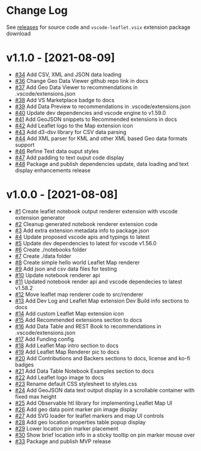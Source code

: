 # Change Log

See [releases](https://github.com/RandomFractals/vscode-leaflet/releases) for source code and `vscode-leaflet.vsix` extension package download

# v1.1.0 - [2021-08-09]

- [#34](https://github.com/RandomFractals/vscode-leaflet/issues/34)
Add CSV, XML and JSON data loading
- [#36](https://github.com/RandomFractals/vscode-leaflet/issues/36)
Change Geo Data Viewer github repo link in docs
- [#37](https://github.com/RandomFractals/vscode-leaflet/issues/37)
Add Geo Data Viewer to recommendations in .vscode/extensions.json
- [#38](https://github.com/RandomFractals/vscode-leaflet/issues/38)
Add VS Marketplace badge to docs
- [#39](https://github.com/RandomFractals/vscode-leaflet/issues/39)
Add Data Preview to recommendations in .vscode/extensions.json
- [#40](https://github.com/RandomFractals/vscode-leaflet/issues/40)
Update dev dependencies and vscode engine to v1.59.0
- [#41](https://github.com/RandomFractals/vscode-leaflet/issues/41)
Add GeoJSON snippets to Recommended extensions in docs
- [#42](https://github.com/RandomFractals/vscode-leaflet/issues/42)
Add Leaflet logo to the Map extension icon
- [#43](https://github.com/RandomFractals/vscode-leaflet/issues/43)
Add d3-dsv library for CSV data parsing
- [#44](https://github.com/RandomFractals/vscode-leaflet/issues/44)
Add XML parser for KML and other XML based Geo data formats support
- [#46](https://github.com/RandomFractals/vscode-leaflet/issues/46)
Refine Text data ouput styles
- [#47](https://github.com/RandomFractals/vscode-leaflet/issues/47)
Add padding to text ouput code display
- [#48](https://github.com/RandomFractals/vscode-leaflet/issues/48)
Package and publish dependencies update, data loading and text display enhancements release

# v1.0.0 - [2021-08-08]

- [#1](https://github.com/RandomFractals/vscode-leaflet/issues/1)
Create leaflet notebook output renderer extension with vscode extension generator
- [#2](https://github.com/RandomFractals/vscode-leaflet/issues/2)
Cleanup generated notebook renderer extension code
- [#3](https://github.com/RandomFractals/vscode-leaflet/issues/3)
Add extra extension metadata info to package.json
- [#4](https://github.com/RandomFractals/vscode-leaflet/issues/4)
Update proposed vscode apis and typings to latest 
- [#5](https://github.com/RandomFractals/vscode-leaflet/issues/5)
Update dev dependencies to latest for vscode v1.56.0
- [#6](https://github.com/RandomFractals/vscode-leaflet/issues/6)
Create ./notebooks folder
- [#7](https://github.com/RandomFractals/vscode-leaflet/issues/7)
Create ./data folder
- [#8](https://github.com/RandomFractals/vscode-leaflet/issues/8)
Create simple hello world Leaflet Map renderer
- [#9](https://github.com/RandomFractals/vscode-leaflet/issues/9)
Add json and csv data files for testing
- [#10](https://github.com/RandomFractals/vscode-leaflet/issues/10)
Update notebook renderer api
- [#11](https://github.com/RandomFractals/vscode-leaflet/issues/11)
Updated notebook render api and vscode dependecies to latest v1.58.2
- [#12](https://github.com/RandomFractals/vscode-leaflet/issues/12)
Move leaflet map renderer code to src/renderer
- [#13](https://github.com/RandomFractals/vscode-leaflet/issues/13)
Add Dev Log and Leaflet Map extension Dev Build info sections to docs
- [#14](https://github.com/RandomFractals/vscode-leaflet/issues/14)
Add custom Leaflet Map extension icon
- [#15](https://github.com/RandomFractals/vscode-leaflet/issues/15)
Add Recommended extensions section to docs
- [#16](https://github.com/RandomFractals/vscode-leaflet/issues/16)
Add Data Table and REST Book to recommendations in .vscode/extensions.json
- [#17](https://github.com/RandomFractals/vscode-leaflet/issues/17)
Add Funding config
- [#18](https://github.com/RandomFractals/vscode-leaflet/issues/18)
Add Leaflet Map intro section to docs
- [#19](https://github.com/RandomFractals/vscode-leaflet/issues/19)
Add Leaflet Map Renderer pic to docs
- [#20](https://github.com/RandomFractals/vscode-leaflet/issues/20)
Add Contributions and Backers sections to docs, license and ko-fi badges
- [#21](https://github.com/RandomFractals/vscode-leaflet/issues/21)
Add Data Table Notebook Examples section to docs
- [#22](https://github.com/RandomFractals/vscode-leaflet/issues/22)
Add Leaflet logo image to docs
- [#23](https://github.com/RandomFractals/vscode-leaflet/issues/23)
Rename default CSS stylesheet to styles.css
- [#24](https://github.com/RandomFractals/vscode-leaflet/issues/24)
Add GeoJSON data text output display in a scrollable container with fixed max height
- [#25](https://github.com/RandomFractals/vscode-leaflet/issues/25)
Add Observable htl library for implementing Leaflet Map UI
- [#26](https://github.com/RandomFractals/vscode-leaflet/issues/26)
Add geo data point marker pin image display
- [#27](https://github.com/RandomFractals/vscode-leaflet/issues/27)
Add SVG loader for leaflet markers and map UI controls
- [#28](https://github.com/RandomFractals/vscode-leaflet/issues/28)
Add geo location properties table popup display
- [#29](https://github.com/RandomFractals/vscode-leaflet/issues/29)
Lower location pin marker placement
- [#30](https://github.com/RandomFractals/vscode-leaflet/issues/30)
Show brief location info in a sticky tooltip on pin marker mouse over
- [#33](https://github.com/RandomFractals/vscode-leaflet/issues/33)
Package and publish MVP release
